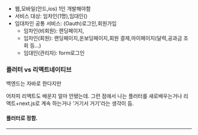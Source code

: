 - 웹,모바일(안드,ios) 1인 개발해야함
- 서비스 대상: 임차인(1명),임대인()
- 임대차인 공통 서비스: (Oauth)로그인,회원가입
	- 임차인(비회원): 랜딩페이지, 
	- 임차인(회원): 랜딩페이지,온보딩페이지,회원 결제,마이페이지(달력,공과금 조회 등...)
	- 임대인(관리자): form로그인 
 


### 플러터 vs 리액트네이티브
백엔드는 자바로 한다지만

어차피 리액트도 배운지 얼마 안됐는데.
그런 점에서 나는 플러터를 새로배우는거나 
리액트+next.js로 계속 하는거나 
'거기서 거기'라는 생각이 듬.
#### 플러터로 정함.

---







